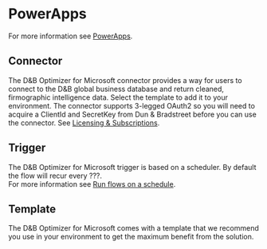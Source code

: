 # PowerApps

For more information see [PowerApps](https://powerapps.microsoft.com/en-us/).

## Connector
The D&B Optimizer for Microsoft connector provides a way for users to connect to the D&B global business database and return cleaned, firmographic intelligence data. Select the template to add it to your environment. The connector supports 3-legged OAuth2 so you will need to acquire a ClientId and SecretKey from Dun & Bradstreet before you can use the connector. See [Licensing & Subscriptions](licensing.md).

## Trigger
The D&B Optimizer for Microsoft trigger is based on a scheduler. By default the flow will recur every ???.  
For more information see [Run flows on a schedule](https://flow.microsoft.com/en-us/documentation/run-tasks-on-a-schedule/).

## Template
The D&B Optimizer for Microsoft comes with a template that we recommend you use in your environment to get the maximum benefit from the solution.